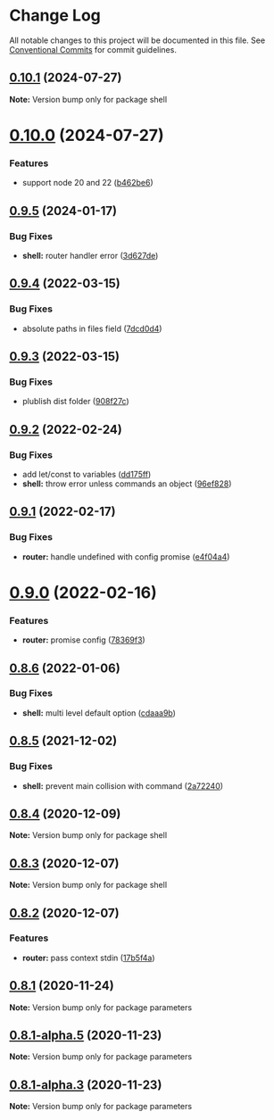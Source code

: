# Change Log

All notable changes to this project will be documented in this file.
See [Conventional Commits](https://conventionalcommits.org) for commit guidelines.

## [0.10.1](https://github.com/adaltas/node-shell/compare/v0.10.0...v0.10.1) (2024-07-27)

**Note:** Version bump only for package shell

# [0.10.0](https://github.com/adaltas/node-shell/compare/v0.9.6...v0.10.0) (2024-07-27)

### Features

- support node 20 and 22 ([b462be6](https://github.com/adaltas/node-shell/commit/b462be6883b2bd14b35550fb3cc9177c4458f67e))

## [0.9.5](https://github.com/adaltas/node-shell/compare/v0.9.4...v0.9.5) (2024-01-17)

### Bug Fixes

- **shell:** router handler error ([3d627de](https://github.com/adaltas/node-shell/commit/3d627de183e2d851d22053883df5af68167774d3))

## [0.9.4](https://github.com/adaltas/node-shell/compare/v0.9.3...v0.9.4) (2022-03-15)

### Bug Fixes

- absolute paths in files field ([7dcd0d4](https://github.com/adaltas/node-shell/commit/7dcd0d4e31a282ac99b059bd5d0a04b5716ec09b))

## [0.9.3](https://github.com/adaltas/node-shell/compare/v0.9.2...v0.9.3) (2022-03-15)

### Bug Fixes

- plublish dist folder ([908f27c](https://github.com/adaltas/node-shell/commit/908f27c464fa0b96286856e58a3433cc6fbb74f3))

## [0.9.2](https://github.com/adaltas/node-shell/compare/v0.9.1...v0.9.2) (2022-02-24)

### Bug Fixes

- add let/const to variables ([dd175ff](https://github.com/adaltas/node-shell/commit/dd175ff43070efa30d5d3e06720e1ce05978185a))
- **shell:** throw error unless commands an object ([96ef828](https://github.com/adaltas/node-shell/commit/96ef828405f67843b19921f5da8bfb149d571702))

## [0.9.1](https://github.com/adaltas/node-shell/compare/v0.9.0...v0.9.1) (2022-02-17)

### Bug Fixes

- **router:** handle undefined with config promise ([e4f04a4](https://github.com/adaltas/node-shell/commit/e4f04a4cad01c74a4f08bf410f80355f0374b599))

# [0.9.0](https://github.com/adaltas/node-shell/compare/v0.8.6...v0.9.0) (2022-02-16)

### Features

- **router:** promise config ([78369f3](https://github.com/adaltas/node-shell/commit/78369f3610ac44cedd7214d32e7e1c42a736e042))

## [0.8.6](https://github.com/adaltas/node-shell/compare/v0.8.5...v0.8.6) (2022-01-06)

### Bug Fixes

- **shell:** multi level default option ([cdaaa9b](https://github.com/adaltas/node-shell/commit/cdaaa9b71d8e0a161f8df4f22fec86d39e8b8d11))

## [0.8.5](https://github.com/adaltas/node-shell/compare/v0.8.4...v0.8.5) (2021-12-02)

### Bug Fixes

- **shell:** prevent main collision with command ([2a72240](https://github.com/adaltas/node-shell/commit/2a72240d19cca1925bae2b5cb85006cf163b9452))

## [0.8.4](https://github.com/adaltas/node-shell/compare/v0.8.3...v0.8.4) (2020-12-09)

**Note:** Version bump only for package shell

## [0.8.3](https://github.com/adaltas/node-shell/compare/v0.8.2...v0.8.3) (2020-12-07)

**Note:** Version bump only for package shell

## [0.8.2](https://github.com/adaltas/node-shell/compare/v0.8.1...v0.8.2) (2020-12-07)

### Features

- **router:** pass context stdin ([17b5f4a](https://github.com/adaltas/node-shell/commit/17b5f4aa34c050f16eba4fe3cd51393584aac823))

## [0.8.1](https://github.com/adaltas/node-parameters/compare/v0.8.1-alpha.5...v0.8.1) (2020-11-24)

**Note:** Version bump only for package parameters

## [0.8.1-alpha.5](https://github.com/adaltas/node-parameters/compare/v0.8.1-alpha.4...v0.8.1-alpha.5) (2020-11-23)

**Note:** Version bump only for package parameters

## [0.8.1-alpha.3](https://github.com/adaltas/node-parameters/compare/v0.8.1-alpha.2...v0.8.1-alpha.3) (2020-11-23)

**Note:** Version bump only for package parameters
